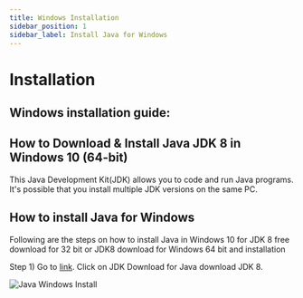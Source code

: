 ```yaml
---
title: Windows Installation
sidebar_position: 1
sidebar_label: Install Java for Windows
---
```


# Installation

## Windows installation guide:

## How to Download & Install Java JDK 8 in Windows 10 (64-bit)

This Java Development Kit(JDK) allows you to code and run Java programs. It's possible that you install multiple JDK versions on the same PC.

## How to install Java for Windows

Following are the steps on how to install Java in Windows 10 for JDK 8 free download for 32 bit or JDK8 download for Windows 64 bit and installation

Step 1) Go to [link](https://www.oracle.com/java/technologies/javase-downloads.html). Click on JDK Download for Java download JDK 8.

![Java Windows Install](/img/docs/java/javainstall.png)
